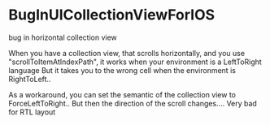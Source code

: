 # BugInUICollectionViewForIOS
bug in horizontal collection view

When you have a collection view, that scrolls horizontally, and you use "scrollToItemAtIndexPath", it works when your environment is a LeftToRight language
But it takes you to the wrong cell when the environment is RightToLeft..

As a workaround, you can set the semantic of the collection view to ForceLeftToRight..
But then the direction of the scroll changes.... Very bad for RTL layout

